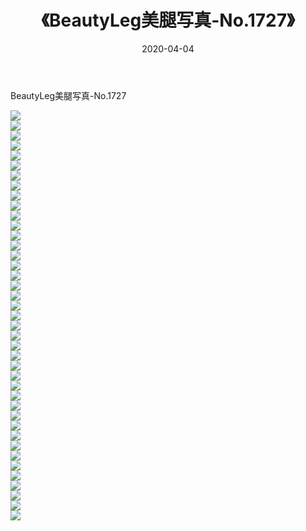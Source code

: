 ﻿---
layout: post
title:  《BeautyLeg美腿写真-No.1727》
date:   2020-04-04
img: http://img.660000.xyz/Sharelink/网络美图/2020/BeautyLeg美腿写真-No.1727/000.jpg
categories: [美女, 清纯, 唯美]
---

BeautyLeg美腿写真-No.1727

  ![](http://img.660000.xyz/Sharelink/网络美图/2020/BeautyLeg美腿写真-No.1727/001.jpg) <br> ![](http://img.660000.xyz/Sharelink/网络美图/2020/BeautyLeg美腿写真-No.1727/002.jpg) <br> ![](http://img.660000.xyz/Sharelink/网络美图/2020/BeautyLeg美腿写真-No.1727/003.jpg) <br> ![](http://img.660000.xyz/Sharelink/网络美图/2020/BeautyLeg美腿写真-No.1727/004.jpg) <br> ![](http://img.660000.xyz/Sharelink/网络美图/2020/BeautyLeg美腿写真-No.1727/005.jpg) <br> ![](http://img.660000.xyz/Sharelink/网络美图/2020/BeautyLeg美腿写真-No.1727/006.jpg) <br> ![](http://img.660000.xyz/Sharelink/网络美图/2020/BeautyLeg美腿写真-No.1727/007.jpg) <br> ![](http://img.660000.xyz/Sharelink/网络美图/2020/BeautyLeg美腿写真-No.1727/008.jpg) <br> ![](http://img.660000.xyz/Sharelink/网络美图/2020/BeautyLeg美腿写真-No.1727/009.jpg) <br> ![](http://img.660000.xyz/Sharelink/网络美图/2020/BeautyLeg美腿写真-No.1727/010.jpg) <br> ![](http://img.660000.xyz/Sharelink/网络美图/2020/BeautyLeg美腿写真-No.1727/011.jpg) <br> ![](http://img.660000.xyz/Sharelink/网络美图/2020/BeautyLeg美腿写真-No.1727/012.jpg) <br> ![](http://img.660000.xyz/Sharelink/网络美图/2020/BeautyLeg美腿写真-No.1727/013.jpg) <br> ![](http://img.660000.xyz/Sharelink/网络美图/2020/BeautyLeg美腿写真-No.1727/014.jpg) <br> ![](http://img.660000.xyz/Sharelink/网络美图/2020/BeautyLeg美腿写真-No.1727/015.jpg) <br> ![](http://img.660000.xyz/Sharelink/网络美图/2020/BeautyLeg美腿写真-No.1727/016.jpg) <br> ![](http://img.660000.xyz/Sharelink/网络美图/2020/BeautyLeg美腿写真-No.1727/017.jpg) <br> ![](http://img.660000.xyz/Sharelink/网络美图/2020/BeautyLeg美腿写真-No.1727/018.jpg) <br> ![](http://img.660000.xyz/Sharelink/网络美图/2020/BeautyLeg美腿写真-No.1727/019.jpg) <br> ![](http://img.660000.xyz/Sharelink/网络美图/2020/BeautyLeg美腿写真-No.1727/020.jpg) <br> ![](http://img.660000.xyz/Sharelink/网络美图/2020/BeautyLeg美腿写真-No.1727/021.jpg) <br> ![](http://img.660000.xyz/Sharelink/网络美图/2020/BeautyLeg美腿写真-No.1727/022.jpg) <br> ![](http://img.660000.xyz/Sharelink/网络美图/2020/BeautyLeg美腿写真-No.1727/023.jpg) <br> ![](http://img.660000.xyz/Sharelink/网络美图/2020/BeautyLeg美腿写真-No.1727/024.jpg) <br> ![](http://img.660000.xyz/Sharelink/网络美图/2020/BeautyLeg美腿写真-No.1727/025.jpg) <br> ![](http://img.660000.xyz/Sharelink/网络美图/2020/BeautyLeg美腿写真-No.1727/026.jpg) <br> ![](http://img.660000.xyz/Sharelink/网络美图/2020/BeautyLeg美腿写真-No.1727/027.jpg) <br> ![](http://img.660000.xyz/Sharelink/网络美图/2020/BeautyLeg美腿写真-No.1727/028.jpg) <br> ![](http://img.660000.xyz/Sharelink/网络美图/2020/BeautyLeg美腿写真-No.1727/029.jpg) <br> ![](http://img.660000.xyz/Sharelink/网络美图/2020/BeautyLeg美腿写真-No.1727/030.jpg) <br> ![](http://img.660000.xyz/Sharelink/网络美图/2020/BeautyLeg美腿写真-No.1727/031.jpg) <br> ![](http://img.660000.xyz/Sharelink/网络美图/2020/BeautyLeg美腿写真-No.1727/032.jpg) <br> ![](http://img.660000.xyz/Sharelink/网络美图/2020/BeautyLeg美腿写真-No.1727/033.jpg) <br> ![](http://img.660000.xyz/Sharelink/网络美图/2020/BeautyLeg美腿写真-No.1727/034.jpg) <br> ![](http://img.660000.xyz/Sharelink/网络美图/2020/BeautyLeg美腿写真-No.1727/035.jpg) <br> ![](http://img.660000.xyz/Sharelink/网络美图/2020/BeautyLeg美腿写真-No.1727/036.jpg) <br> ![](http://img.660000.xyz/Sharelink/网络美图/2020/BeautyLeg美腿写真-No.1727/037.jpg) <br> ![](http://img.660000.xyz/Sharelink/网络美图/2020/BeautyLeg美腿写真-No.1727/038.jpg) <br> ![](http://img.660000.xyz/Sharelink/网络美图/2020/BeautyLeg美腿写真-No.1727/039.jpg) <br> ![](http://img.660000.xyz/Sharelink/网络美图/2020/BeautyLeg美腿写真-No.1727/040.jpg) <br> ![](http://img.660000.xyz/Sharelink/网络美图/2020/BeautyLeg美腿写真-No.1727/041.jpg) <br>